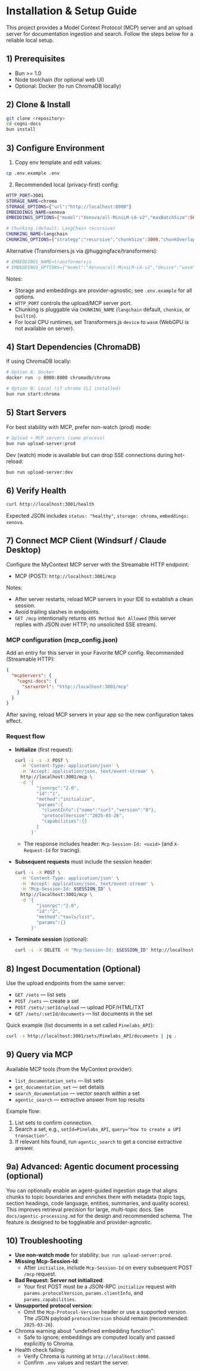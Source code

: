# Installation & Setup Guide

This project provides a Model Context Protocol (MCP) server and an upload server for documentation ingestion and search. Follow the steps below for a reliable local setup.

## 1) Prerequisites

- Bun >= 1.0
- Node toolchain (for optional web UI)
- Optional: Docker (to run ChromaDB locally)

## 2) Clone & Install

```bash
git clone <repository>
cd cogni-docs
bun install
```

## 3) Configure Environment

1. Copy env template and edit values:

```bash
cp .env.example .env
```

2. Recommended local (privacy-first) config:

```bash
HTTP_PORT=3001
STORAGE_NAME=chroma
STORAGE_OPTIONS={"url":"http://localhost:8000"}
EMBEDDINGS_NAME=xenova
EMBEDDINGS_OPTIONS={"model":"Xenova/all-MiniLM-L6-v2","maxBatchSize":50}

# Chunking (default: LangChain recursive)
CHUNKING_NAME=langchain
CHUNKING_OPTIONS={"strategy":"recursive","chunkSize":3000,"chunkOverlap":150}
```

Alternative (Transformers.js via @huggingface/transformers):

```bash
# EMBEDDINGS_NAME=transformersjs
# EMBEDDINGS_OPTIONS={"model":"Xenova/all-MiniLM-L6-v2","device":"wasm","pooling":"mean","normalize":true,"maxBatchSize":50}
```

Notes:

- Storage and embeddings are provider-agnostic; see `.env.example` for all options.
- `HTTP_PORT` controls the upload/MCP server port.
- Chunking is pluggable via `CHUNKING_NAME` (`langchain` default, `chonkie`, or `builtin`).
- For local CPU runtimes, set Transformers.js `device` to `wasm` (WebGPU is not available on server).

## 4) Start Dependencies (ChromaDB)

If using ChromaDB locally:

```bash
# Option A: Docker
docker run -p 8000:8000 chromadb/chroma

# Option B: Local (if chroma CLI installed)
bun run start:chroma
```

## 5) Start Servers

For best stability with MCP, prefer non-watch (prod) mode:

```bash
# Upload + MCP servers (same process)
bun run upload-server:prod
```

Dev (watch) mode is available but can drop SSE connections during hot-reload:

```bash
bun run upload-server:dev
```

## 6) Verify Health

```bash
curl http://localhost:3001/health
```

Expected JSON includes `status: "healthy"`, `storage: chroma`, `embeddings: xenova`.

## 7) Connect MCP Client (Windsurf / Claude Desktop)

Configure the MyContext MCP server with the Streamable HTTP endpoint:

- MCP (POST): `http://localhost:3001/mcp`

Notes:

- After server restarts, reload MCP servers in your IDE to establish a clean session.
- Avoid trailing slashes in endpoints.
- `GET /mcp` intentionally returns `405 Method Not Allowed` (this server replies with JSON over HTTP; no unsolicited SSE stream).

### MCP configuration (mcp_config.json)

Add an entry for this server in your Favorite MCP config. Recommended (Streamable HTTP):

```json
{
  "mcpServers": {
    "cogni-docs": {
      "serverUrl": "http://localhost:3001/mcp"
    }
  }
}
```

After saving, reload MCP servers in your app so the new configuration takes effect.

### Request flow

- **Initialize** (first request):

  ```bash
  curl -i -s -X POST \
    -H 'Content-Type: application/json' \
    -H 'Accept: application/json, text/event-stream' \
    http://localhost:3001/mcp \
    -d '{
          "jsonrpc":"2.0",
          "id":"1",
          "method":"initialize",
          "params":{
            "clientInfo":{"name":"curl","version":"0"},
            "protocolVersion":"2025-03-26",
            "capabilities":{}
          }
        }'
  ```

  - The response includes header: `Mcp-Session-Id: <uuid>` (and `X-Request-Id` for tracing).

- **Subsequent requests** must include the session header:

  ```bash
  curl -s -X POST \
    -H 'Content-Type: application/json' \
    -H 'Accept: application/json, text/event-stream' \
    -H "Mcp-Session-Id: $SESSION_ID" \
    http://localhost:3001/mcp \
    -d '{
          "jsonrpc":"2.0",
          "id":"2",
          "method":"tools/list",
          "params":{}
        }'
  ```

- **Terminate session** (optional):

  ```bash
  curl -i -X DELETE -H "Mcp-Session-Id: $SESSION_ID" http://localhost:3001/mcp
  ```

## 8) Ingest Documentation (Optional)

Use the upload endpoints from the same server:

- `GET /sets` — list sets
- `POST /sets` — create a set
- `POST /sets/:setId/upload` — upload PDF/HTML/TXT
- `GET /sets/:setId/documents` — list documents in the set

Quick example (list documents in a set called `Pinelabs_API`):

```bash
curl -s http://localhost:3001/sets/Pinelabs_API/documents | jq .
```

## 9) Query via MCP

Available MCP tools (from the MyContext provider):

- `list_documentation_sets` — list sets
- `get_documentation_set` — set details
- `search_documentation` — vector search within a set
- `agentic_search` — extractive answer from top results

Example flow:

1. List sets to confirm connection.
2. Search a set, e.g., `setId=Pinelabs_API`, `query="how to create a UPI transaction"`.
3. If relevant hits found, run `agentic_search` to get a concise extractive answer.

## 9a) Advanced: Agentic document processing (optional)

You can optionally enable an agent-guided ingestion stage that aligns chunks to topic boundaries and enriches them with metadata (topic tags, section headings, code language, entities, summaries, and quality scores). This improves retrieval precision for large, multi-topic docs. See `docs/agentic-processing.md` for the design and recommended schema. The feature is designed to be toggleable and provider-agnostic.

## 10) Troubleshooting

- **Use non-watch mode** for stability: `bun run upload-server:prod`.
- **Missing Mcp-Session-Id**:
  - After `initialize`, include `Mcp-Session-Id` on every subsequent POST `/mcp` request.
- **Bad Request: Server not initialized**:
  - Your first POST must be a JSON-RPC `initialize` request with `params.protocolVersion`, `params.clientInfo`, and `params.capabilities`.
- **Unsupported protocol version**:
  - Omit the `Mcp-Protocol-Version` header or use a supported version. The JSON payload `protocolVersion` should remain (recommended: `2025-03-26`).
- Chroma warning about "undefined embedding function":
  - Safe to ignore; embeddings are computed locally and passed explicitly to Chroma.
- Health check failing:
  - Verify Chroma is running at `http://localhost:8000`.
  - Confirm `.env` values and restart the server.
